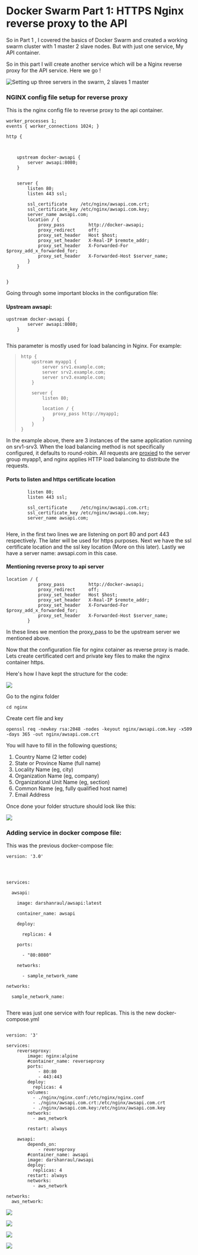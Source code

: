# Docker Swarm Part 1: HTTPS Nginx reverse proxy to the API

So in Part 1 , I covered the basics of Docker Swarm and created a working swarm cluster with 1 master 2 slave nodes. But with just one service, My API container.

So in this part I will create another service which will be a Nginx reverse proxy for the API service. Here we go !

![Setting up three servers in the swarm, 2 slaves 1 master](../../../.gitbook/assets/image%20%2833%29.png)

### 

### 

### NGINX config file setup for reverse proxy

This is the nginx config file to reverse proxy to the api container.

```text
worker_processes 1;
events { worker_connections 1024; }

http {

    

    upstream docker-awsapi {
        server awsapi:8080;
    }


    server {
        listen 80;
        listen 443 ssl;

        ssl_certificate     /etc/nginx/awsapi.com.crt;
        ssl_certificate_key /etc/nginx/awsapi.com.key;
        server_name awsapi.com;
        location / {
            proxy_pass         http://docker-awsapi;
            proxy_redirect     off;
            proxy_set_header   Host $host;
            proxy_set_header   X-Real-IP $remote_addr;
            proxy_set_header   X-Forwarded-For $proxy_add_x_forwarded_for;
            proxy_set_header   X-Forwarded-Host $server_name;
        }
    }


}
```

Going through some important blocks in the configuration file:

#### Upstream awsapi:

```text
upstream docker-awsapi {
        server awsapi:8080;
    }
   
```

This parameter is mostly used for load balancing in Nginx. For example:

> ```text
> http {
>     upstream myapp1 {
>         server srv1.example.com;
>         server srv2.example.com;
>         server srv3.example.com;
>     }
>
>     server {
>         listen 80;
>
>         location / {
>             proxy_pass http://myapp1;
>         }
>     }
> }
> ```

In the example above, there are 3 instances of the same application running on srv1-srv3. When the load balancing method is not specifically configured, it defaults to round-robin. All requests are [proxied](http://nginx.org/en/docs/http/ngx_http_proxy_module.html#proxy_pass) to the server group myapp1, and nginx applies HTTP load balancing to distribute the requests.

#### Ports to listen and https certificate location

```text
        listen 80;
        listen 443 ssl;

        ssl_certificate     /etc/nginx/awsapi.com.crt;
        ssl_certificate_key /etc/nginx/awsapi.com.key;
        server_name awsapi.com;
        
```

Here,  in the first two lines we are listening on port 80 and port 443 respectively. The later will be used for https purposes. Next we have the ssl certificate location and the ssl key location \(More on this later\). Lastly we have a server name: awsapi.com in this case.

#### Mentioning reverse proxy to api server

```text
location / {
            proxy_pass         http://docker-awsapi;
            proxy_redirect     off;
            proxy_set_header   Host $host;
            proxy_set_header   X-Real-IP $remote_addr;
            proxy_set_header   X-Forwarded-For $proxy_add_x_forwarded_for;
            proxy_set_header   X-Forwarded-Host $server_name;
        }
```

In these lines we mention the proxy\_pass to be the upstream server we mentioned above.

Now that the configuration file for nginx cotainer as reverse proxy is made. Lets create certificated cert and private key files to make the nginx container https.

Here's how I have kept the structure for the code:

![](../../../.gitbook/assets/image%20%2828%29.png)

Go to the nginx folder

`cd nginx`

Create cert file and key 

`openssl req -newkey rsa:2048 -nodes -keyout nginx/awsapi.com.key -x509 -days 365 -out nginx/awsapi.com.crt`

You will have to fill in the following questions;

1. Country Name \(2 letter code\)
2. State or Province Name \(full name\)
3. Locality Name \(eg, city\)
4. Organization Name \(eg, company\)
5. Organizational Unit Name \(eg, section\)
6. Common Name \(eg, fully qualified host name\)
7. Email Address

Once done your folder structure should look like this:

![](../../../.gitbook/assets/image%20%2837%29.png)

### Adding service in docker compose file:

This was the previous docker-compose file:

```text
version: '3.0'




services:

  awsapi:

    image: darshanraul/awsapi:latest

    container_name: awsapi

    deploy:

      replicas: 4

    ports:

      - "80:8080"

    networks:

      - sample_network_name

networks:

  sample_network_name:
  
```

There was just one service with four replicas. This is the new docker-compose.yml

```text

version: '3'
  
services:
    reverseproxy:
        image: nginx:alpine
        #container_name: reverseproxy
        ports:
            - 80:80
            - 443:443
        deploy:
          replicas: 4
        volumes:
          - ./nginx/nginx.conf:/etc/nginx/nginx.conf
          - ./nginx/awsapi.com.crt:/etc/nginx/awsapi.com.crt 
          - ./nginx/awsapi.com.key:/etc/nginx/awsapi.com.key
        networks:
          - aws_network

        restart: always

    awsapi:
        depends_on:
            - reverseproxy
        #container_name: awsapi
        image: darshanraul/awsapi
        deploy:
          replicas: 4
        restart: always
        networks:
          - aws_network

networks:
  aws_network:
```

![](../../../.gitbook/assets/image%20%288%29.png)

![](../../../.gitbook/assets/image%20%2823%29.png)

![](../../../.gitbook/assets/image%20%28117%29.png)

![](../../../.gitbook/assets/image%20%2826%29.png)

